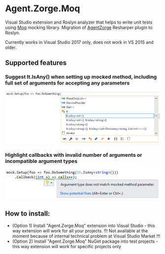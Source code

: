 # Agent.Zorge.Moq

Visual Studio extension and Roslyn analyzer that helps to write unit tests using [Moq](https://github.com/moq/moq4) mocking library. Migration of [AgentZorge](https://github.com/Litee/AgentZorge) Resharper plugin to Roslyn.

Currently works in Visual Studio 2017 only, does not work in VS 2015 and older.

## Supported features

### Suggest It.IsAny() when setting up mocked method, including full set of arguments for accepting any parameters

![](https://github.com/Litee/Agent.Zorge.Moq/blob/master/media/suggest-isany-argument.png)

### Highlight callbacks with invalid number of arguments or incompatible argument types

![](https://github.com/Litee/Agent.Zorge.Moq/blob/master/media/highlight-incompatible-callbacks.png)

## How to install:

* (Option 1) Install "Agent.Zorge.Moq" extension into Visual Studio - this way extension will work for all your projects. !!! Not available at the moment because of internal technical problem at Visual Studio Market !!!
* (Option 2) Install "Agent.Zorge.Moq" NuGet package into test projects - this way extension will work for specific projects only